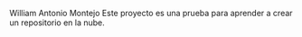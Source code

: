 William Antonio Montejo
Este proyecto es una prueba para aprender a crear un repositorio en la nube.
